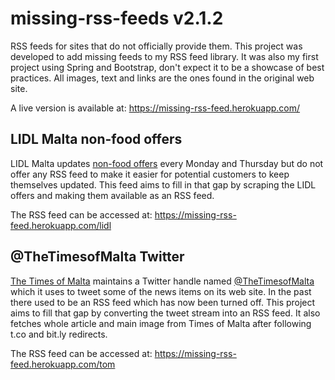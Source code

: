 # missing-rss-feeds v2.1.2
RSS feeds for sites that do not officially provide them. This project was developed to add missing feeds to my RSS feed library.
It was also my first project using Spring and Bootstrap, don't expect it to be a showcase of best practices. 
All images, text and links are the ones found in the original web site.

A live version is available at: https://missing-rss-feed.herokuapp.com/

## LIDL Malta non-food offers
LIDL Malta updates [non-food offers](https://www.lidl.com.mt/en/non-food.htm) every Monday and Thursday but do not offer any RSS feed to make it easier for potential customers to keep themselves updated. This feed aims to fill in that gap by scraping the LIDL offers and making them available as an RSS feed. 

The RSS feed can be accessed at: https://missing-rss-feed.herokuapp.com/lidl

## @TheTimesofMalta Twitter
[The Times of Malta](https://www.timesofmalta.com) maintains a Twitter handle named [@TheTimesofMalta](https://twitter.com/TheTimesofMalta) which it uses to tweet some of the news items on its web site. 
In the past there used to be an RSS feed which has now been turned off. This project aims to fill that gap by converting the tweet stream into an RSS feed. It also fetches whole article and main image from Times of Malta after following t.co and bit.ly redirects.

The RSS feed can be accessed at: https://missing-rss-feed.herokuapp.com/tom
